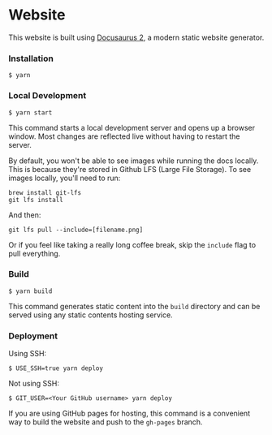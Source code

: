 # Website

This website is built using [Docusaurus 2](https://docusaurus.io/), a modern static website generator.

### Installation

```
$ yarn
```

### Local Development

```
$ yarn start
```

This command starts a local development server and opens up a browser window. Most changes are reflected live without having to restart the server.

By default, you won't be able to see images while running the docs locally. This is because they're stored in Github LFS (Large File Storage). To see images locally, you'll need to run:

```
brew install git-lfs
git lfs install
```

And then:

```
git lfs pull --include=[filename.png]
```

Or if you feel like taking a really long coffee break, skip the `include` flag to pull everything.

### Build

```
$ yarn build
```

This command generates static content into the `build` directory and can be served using any static contents hosting service.

### Deployment

Using SSH:

```
$ USE_SSH=true yarn deploy
```

Not using SSH:

```
$ GIT_USER=<Your GitHub username> yarn deploy
```

If you are using GitHub pages for hosting, this command is a convenient way to build the website and push to the `gh-pages` branch.
